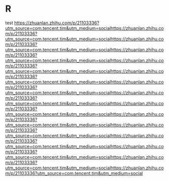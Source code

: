 # R
test
https://zhuanlan.zhihu.com/p/21103336?utm_source=com.tencent.tim&utm_medium=socialhttps://zhuanlan.zhihu.com/p/21103336?utm_source=com.tencent.tim&utm_medium=socialhttps://zhuanlan.zhihu.com/p/21103336?utm_source=com.tencent.tim&utm_medium=socialhttps://zhuanlan.zhihu.com/p/21103336?utm_source=com.tencent.tim&utm_medium=socialhttps://zhuanlan.zhihu.com/p/21103336?utm_source=com.tencent.tim&utm_medium=socialhttps://zhuanlan.zhihu.com/p/21103336?utm_source=com.tencent.tim&utm_medium=socialhttps://zhuanlan.zhihu.com/p/21103336?utm_source=com.tencent.tim&utm_medium=socialhttps://zhuanlan.zhihu.com/p/21103336?utm_source=com.tencent.tim&utm_medium=socialhttps://zhuanlan.zhihu.com/p/21103336?utm_source=com.tencent.tim&utm_medium=socialhttps://zhuanlan.zhihu.com/p/21103336?utm_source=com.tencent.tim&utm_medium=socialhttps://zhuanlan.zhihu.com/p/21103336?utm_source=com.tencent.tim&utm_medium=socialhttps://zhuanlan.zhihu.com/p/21103336?utm_source=com.tencent.tim&utm_medium=socialhttps://zhuanlan.zhihu.com/p/21103336?utm_source=com.tencent.tim&utm_medium=socialhttps://zhuanlan.zhihu.com/p/21103336?utm_source=com.tencent.tim&utm_medium=socialhttps://zhuanlan.zhihu.com/p/21103336?utm_source=com.tencent.tim&utm_medium=social
